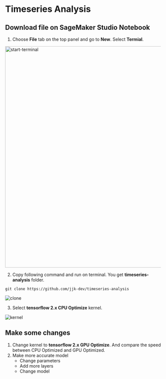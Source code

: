 # Timeseries Analysis

## Download file on SageMaker Studio Notebook
1. Choose **File** tab on the top panel and go to **New**. Select **Termial**.

<img width="715" alt="start-terminal" src="https://user-images.githubusercontent.com/22031262/119379608-a91c9280-bcfa-11eb-81d8-4d25ebe84fef.png">

2. Copy following command and run on terminal. You get **timeseries-analysis** folder.

```
git clone https://github.com/jjk-dev/timeseries-analysis
```
![clone](https://user-images.githubusercontent.com/22031262/119379808-e54ff300-bcfa-11eb-9210-e5e8db00e4fb.png)

3. Select **tensorflow 2.x CPU Optimize** kernel.

![kernel](https://user-images.githubusercontent.com/22031262/119380138-48da2080-bcfb-11eb-998d-f1786fa2d2c5.png)

## Make some changes
1. Change kernel to **tensorflow 2.x GPU Optimize**. And compare the speed between CPU Optimized and GPU Optimized.
2. Make more accurate model
   - Change parameters
   - Add more layers
   - Change model
